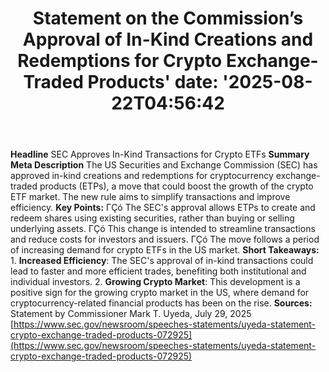 ﻿---
title: "Statement on the Commission’s Approval of In-Kind Creations and Redemptions for Crypto Exchange-Traded Products'
date: '2025-08-22T04:56:42"
category: "Markets"
summary: ""
slug: "statement on the commissions approval of inkind creations an"
source_urls:
  - "https://www.sec.gov/newsroom/speeches-statements/uyeda-statement-crypto-exchange-traded-products-072925"
seo:
  title: "Statement on the Commission’s Approval of In-Kind Creations and Redemptions for Crypto Exchange-Traded Products | Hash n Hedge'
  description: '"
  keywords: ["news", "markets", "brief"]
---
**Headline** SEC Approves In-Kind Transactions for Crypto ETFs  **Summary Meta Description** The US Securities and Exchange Commission (SEC) has approved in-kind creations and redemptions for cryptocurrency exchange-traded products (ETPs), a move that could boost the growth of the crypto ETF market. The new rule aims to simplify transactions and improve efficiency.  **Key Points:**  ΓÇó The SEC's approval allows ETPs to create and redeem shares using existing securities, rather than buying or selling underlying assets. ΓÇó This change is intended to streamline transactions and reduce costs for investors and issuers. ΓÇó The move follows a period of increasing demand for crypto ETFs in the US market.  **Short Takeaways:**  1. **Increased Efficiency**: The SEC's approval of in-kind transactions could lead to faster and more efficient trades, benefiting both institutional and individual investors. 2. **Growing Crypto Market**: This development is a positive sign for the growing crypto market in the US, where demand for cryptocurrency-related financial products has been on the rise.  **Sources:** Statement by Commissioner Mark T. Uyeda, July 29, 2025 [https://www.sec.gov/newsroom/speeches-statements/uyeda-statement-crypto-exchange-traded-products-072925](https://www.sec.gov/newsroom/speeches-statements/uyeda-statement-crypto-exchange-traded-products-072925) 
